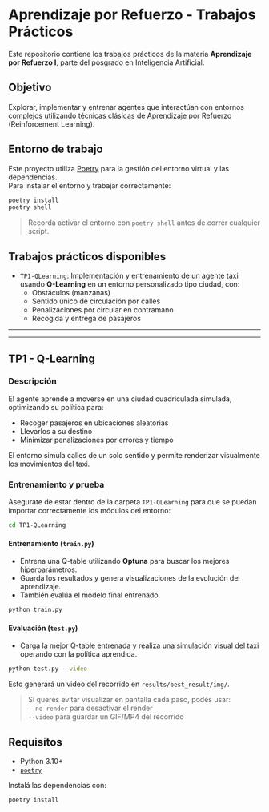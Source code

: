 # Aprendizaje por Refuerzo - Trabajos Prácticos

Este repositorio contiene los trabajos prácticos de la materia **Aprendizaje por Refuerzo I**, parte del posgrado en Inteligencia Artificial.

## Objetivo

Explorar, implementar y entrenar agentes que interactúan con entornos complejos utilizando técnicas clásicas de Aprendizaje por Refuerzo (Reinforcement Learning).

## Entorno de trabajo

Este proyecto utiliza [Poetry](https://python-poetry.org/) para la gestión del entorno virtual y las dependencias.  
Para instalar el entorno y trabajar correctamente:

```bash
poetry install
poetry shell
```

> Recordá activar el entorno con `poetry shell` antes de correr cualquier script.

## Trabajos prácticos disponibles

- `TP1-QLearning`: Implementación y entrenamiento de un agente taxi usando **Q-Learning** en un entorno personalizado tipo ciudad, con:
  - Obstáculos (manzanas)
  - Sentido único de circulación por calles
  - Penalizaciones por circular en contramano
  - Recogida y entrega de pasajeros

---
---

## TP1 - Q-Learning

### Descripción

El agente aprende a moverse en una ciudad cuadriculada simulada, optimizando su política para:
- Recoger pasajeros en ubicaciones aleatorias
- Llevarlos a su destino
- Minimizar penalizaciones por errores y tiempo

El entorno simula calles de un solo sentido y permite renderizar visualmente los movimientos del taxi.


### Entrenamiento y prueba

Asegurate de estar dentro de la carpeta `TP1-QLearning` para que se puedan importar correctamente los módulos del entorno:

```bash
cd TP1-QLearning
```

#### Entrenamiento (`train.py`)

- Entrena una Q-table utilizando **Optuna** para buscar los mejores hiperparámetros.
- Guarda los resultados y genera visualizaciones de la evolución del aprendizaje.
- También evalúa el modelo final entrenado.

```bash
python train.py
```



#### Evaluación (`test.py`)

- Carga la mejor Q-table entrenada y realiza una simulación visual del taxi operando con la política aprendida.

```bash
python test.py --video
```

Esto generará un video del recorrido en `results/best_result/img/`.

> Si querés evitar visualizar en pantalla cada paso, podés usar:  
> `--no-render` para desactivar el render  
> `--video` para guardar un GIF/MP4 del recorrido


## Requisitos

- Python 3.10+
- [`poetry`](https://python-poetry.org/docs/#installation)

Instalá las dependencias con:

```bash
poetry install
```